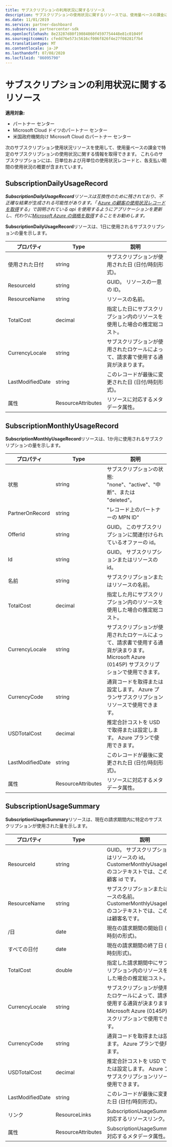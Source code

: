 ```yaml
---
title: サブスクリプションの利用状況に関するリソース
description: サブスクリプションの使用状況に関するリソースでは、使用量ベースの課金によるサブスクリプションについて説明します。 これらのサブスクリプションには、日単位および月単位の使用状況レコードと、各支払い期間の使用状況の概要が含まれています。
ms.date: 11/01/2019
ms.service: partner-dashboard
ms.subservice: partnercenter-sdk
ms.openlocfilehash: 8e23287d80f19084860f4597754448e81c01049f
ms.sourcegitcommit: cfedd76e573c5616cf006f826f4e27f08281f7b4
ms.translationtype: MT
ms.contentlocale: ja-JP
ms.lasthandoff: 07/08/2020
ms.locfileid: "86095790"
---
```

# <a name="subscription-usage-resources"></a>サブスクリプションの利用状況に関するリソース

**適用対象:**

- パートナー センター
- Microsoft Cloud ドイツのパートナー センター
- 米国政府機関向け Microsoft Cloud のパートナー センター

次のサブスクリプション使用状況リソースを使用して、使用量ベースの課金で特定のサブスクリプションの使用状況に関する情報を取得できます。 これらのサブスクリプションには、日単位および月単位の使用状況レコードと、各支払い期間の使用状況の概要が含まれています。

## <a name="subscriptiondailyusagerecord"></a>SubscriptionDailyUsageRecord

***SubscriptionDailyUsageRecord**リソースは互換性のために残されており、不正確な結果が生成される可能性があります。「 [Azure の顧客の使用状況レコードを取得](get-a-customer-s-utilization-record-for-azure.md)する」で説明されている api を使用するようにアプリケーションを更新し、代わりに[Microsoft Azure の価格を取得](get-prices-for-microsoft-azure.md)することをお勧めします。*

**SubscriptionDailyUsageRecord**リソースは、1日に使用されるサブスクリプションの量を示します。

| プロパティ         | Type               | 説明                                                                                   |
|------------------|--------------------|-----------------------------------------------------------------------------------------------|
| 使用された日付         | string             | サブスクリプションが使用された日 (日付/時刻形式)。                                 |
| ResourceId       | string             | GUID。 リソースの一意の ID。                                                          |
| ResourceName     | string             | リソースの名前。                                                                     |
| TotalCost        | decimal             | 指定した日にサブスクリプション内のリソースを使用した場合の推定総コスト。     |
| CurrencyLocale   | string             | サブスクリプションが使用されたロケールによって、請求書で使用する通貨が決まります。 |
| LastModifiedDate | string             | このレコードが最後に変更された日 (日付/時刻形式)。                             |
| 属性       | ResourceAttributes | リソースに対応するメタデータ属性。                                        |

## <a name="subscriptionmonthlyusagerecord"></a>SubscriptionMonthlyUsageRecord

**SubscriptionMonthlyUsageRecord**リソースは、1か月に使用されるサブスクリプションの量を示します。

| プロパティ         | Type               | 説明                                                                                   |
|------------------|--------------------|-----------------------------------------------------------------------------------------------|
| 状態           | string             | サブスクリプションの状態: "none"、"active"、"中断"、または "deleted"。                  |
| PartnerOnRecord  | string             | "レコード上のパートナーの MPN ID"                                                        |
| OfferId          | string             | GUID。 このサブスクリプションに関連付けられているオファーの id。                                       |
| Id               | string             | GUID。 サブスクリプションまたはリソースの id。                                                 |
| 名前             | string             | サブスクリプションまたはリソースの名前。                                                     |
| TotalCost        | decimal             | 指定した月にサブスクリプション内のリソースを使用した場合の推定総コスト。   |
| CurrencyLocale   | string             | サブスクリプションが使用されたロケールによって、請求書で使用する通貨が決まります。 Microsoft Azure (0145P) サブスクリプションで使用できます。 |
| CurrencyCode     | string             | 通貨コードを取得または設定します。 Azure プランサブスクリプションリソースで使用できます。                                         |
| USDTotalCost     | decimal             | 推定合計コストを USD で取得または設定します。 Azure プランで使用できます。                                         |
| LastModifiedDate | string             | このレコードが最後に変更された日 (日付/時刻形式)。                             |
| 属性       | ResourceAttributes | リソースに対応するメタデータ属性。                                        |

## <a name="subscriptionusagesummary"></a>SubscriptionUsageSummary

**SubscriptionUsageSummary**リソースは、現在の請求期間内に特定のサブスクリプションが使用された量を示します。

| プロパティ         | Type               | 説明                                                                                                            |
|------------------|--------------------|------------------------------------------------------------------------------------------------------------------------|
| ResourceId       | string             | GUID。 サブスクリプションまたはリソースの id。 CustomerMonthlyUsageRecord のコンテキストでは、この id は顧客 id です。 |
| ResourceName     | string             | サブスクリプションまたはリソースの名前。 CustomerMonthlyUsageRecord のコンテキストでは、この名前は顧客名です。 |
| /日 | date               | 現在の請求期間の開始日 (日付と時刻の形式)。                                                     |
| すべての日付   | date               | 現在の請求期間の終了日 (日付/時刻形式)。                                                       |
| TotalCost        | double             | 指定した請求期間中にサブスクリプション内のリソースを使用した場合の推定総コスト。               |
| CurrencyLocale   | string             | サブスクリプションが使用されたロケールによって、請求書で使用する通貨が決まります。 Microsoft Azure (0145P) サブスクリプションで使用できます。 |
| CurrencyCode   | string             | 通貨コードを取得または設定します。 Azure プランで使用できます。                                         |
| USDTotalCost   | decimal             | 推定合計コストを USD で取得または設定します。 Azure プランサブスクリプションリソースで使用できます。                                         |
| LastModifiedDate | string             | このレコードが最後に変更された日 (日付/時刻形式)。                                                      |
| リンク            | ResourceLinks      | SubscriptionUsageSummary に対応するリソースリンク。                                                      |
| 属性       | ResourceAttributes | SubscriptionUsageSummary に対応するメタデータ属性。                                                 |
